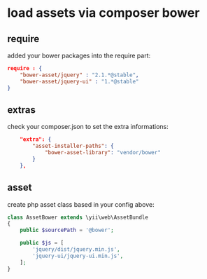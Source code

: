 load assets via composer bower
==============================

require
--------
added your bower packages into the require part:
```json
require : {
    "bower-asset/jquery" : "2.1.*@stable",
    "bower-asset/jquery-ui" : "1.*@stable"
}
```

extras
------
check your composer.json to set the extra informations:
```json
    "extra": {
        "asset-installer-paths": {
            "bower-asset-library": "vendor/bower"
        }
    },
```

asset
-----
create php asset class based in your config above:
```php
class AssetBower extends \yii\web\AssetBundle
{
	public $sourcePath = '@bower';

	public $js = [
        'jquery/dist/jquery.min.js',
        'jquery-ui/jquery-ui.min.js',
    ];
}

```
